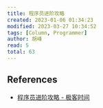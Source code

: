 ```yaml
---
title: 程序员进阶攻略
created: 2023-01-06 01:34:23
modified: 2023-03-27 10:34:52
tags: [Column, Programmer]
author: 胡峰
read: 5
total: 63
---
```


## References

- [程序员进阶攻略 - 极客时间](http://localhost/#)

